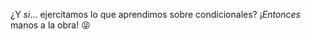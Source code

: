 ¿Y _si_... ejercitamos lo que aprendimos sobre condicionales? ¡_Entonces_ manos a la obra! :stuck_out_tongue_closed_eyes: